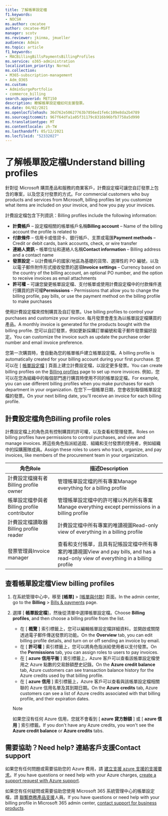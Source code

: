 ```yaml
---
title: 了解帳單設定檔
f1.keywords:
- NOCSH
ms.author: cmcatee
author: cmcatee-MSFT
manager: scotv
ms.reviewer: jkinma, jmueller
audience: Admin
ms.topic: article
f1_keywords:
- MACBillingBillsPaymentsBillingProfiles
ms.service: o365-administration
localization_priority: Normal
ms.collection:
- M365-subscription-management
- Adm_O365
ms.custom:
- AdminSurgePortfolio
- commerce_billing
search.appverid: MET150
description: 瞭解帳單設定檔如何支援發票。
ms.date: 04/02/2021
ms.openlocfilehash: 36d762e50627763b7856ed1fe6c109e8da2b4789
ms.sourcegitcommit: 967f64dfa1a05f31179c8316b96bfb7758a5d990
ms.translationtype: MT
ms.contentlocale: zh-TW
ms.lasthandoff: 05/12/2021
ms.locfileid: "52332027"
---
```

# <a name="understand-billing-profiles"></a><span data-ttu-id="7d6e2-103">了解帳單設定檔</span><span class="sxs-lookup"><span data-stu-id="7d6e2-103">Understand billing profiles</span></span>

<span data-ttu-id="7d6e2-104">針對從 Microsoft 購買產品和服務的商業客戶，計費設定檔可讓您自訂發票上包含的專案，以及您支付發票的方式。</span><span class="sxs-lookup"><span data-stu-id="7d6e2-104">For commercial customers who buy products and services from Microsoft, billing profiles let you customize what items are included on your invoice, and how you pay your invoices.</span></span>

<span data-ttu-id="7d6e2-105">計費設定檔包含下列資訊：</span><span class="sxs-lookup"><span data-stu-id="7d6e2-105">Billing profiles include the following information:</span></span>

- <span data-ttu-id="7d6e2-106">**計費帳戶** &ndash; 設定檔相關的帳單帳戶名稱</span><span class="sxs-lookup"><span data-stu-id="7d6e2-106">**Billing account** &ndash; Name of the billing account the profile is related to</span></span>
- <span data-ttu-id="7d6e2-107">**付款條件** &ndash; 信用卡或借貸卡、銀行帳戶、支票或電匯</span><span class="sxs-lookup"><span data-stu-id="7d6e2-107">**Payment methods** &ndash; Credit or debit cards, bank accounts, check, or wire transfer</span></span>
- <span data-ttu-id="7d6e2-108">**連絡人資訊** &ndash; 帳單位址和連絡人名稱</span><span class="sxs-lookup"><span data-stu-id="7d6e2-108">**Contact information** &ndash; Billing address and a contact name</span></span>
- <span data-ttu-id="7d6e2-109">**發票設定** &ndash; 以計費帳戶的國家/地區為基礎的貨幣、選擇性的 PO 編號，以及以電子郵件附件形式接收發票的選項</span><span class="sxs-lookup"><span data-stu-id="7d6e2-109">**Invoice settings** &ndash; Currency based on the country of the billing account, an optional PO number, and the option to receive invoices as email attachments</span></span>
- <span data-ttu-id="7d6e2-110">**許可權** &ndash; 可讓您變更帳單設定檔、支付帳單或使用計費設定檔中的付款條件進行購買的許可權</span><span class="sxs-lookup"><span data-stu-id="7d6e2-110">**Permissions** &ndash; Permissions that allow you to change the billing profile, pay bills, or use the payment method on the billing profile to make purchases</span></span>

<span data-ttu-id="7d6e2-111">使用計費設定檔來控制購買及自訂發票。</span><span class="sxs-lookup"><span data-stu-id="7d6e2-111">Use billing profiles to control your purchases and customize your invoice.</span></span> <span data-ttu-id="7d6e2-112">每月發票會產生為以帳單設定檔購買的產品。</span><span class="sxs-lookup"><span data-stu-id="7d6e2-112">A monthly invoice is generated for the products bought with the billing profile.</span></span> <span data-ttu-id="7d6e2-113">您可以自訂發票，例如更新採購訂單編號和電子郵件發票偏好設定。</span><span class="sxs-lookup"><span data-stu-id="7d6e2-113">You can customize the invoice such as update the purchase order number and email invoice preference.</span></span>

<span data-ttu-id="7d6e2-114">您第一次購買時，會自動為您的帳單帳戶建立帳單設定檔。</span><span class="sxs-lookup"><span data-stu-id="7d6e2-114">A billing profile is automatically created for your billing account during your first purchase.</span></span> <span data-ttu-id="7d6e2-115">您可以在 [ <a href="https://go.microsoft.com/fwlink/p/?linkid=2103629" target="_blank">帳單設定檔</a> ] 頁面上建立計費設定檔，以設定更多發票。</span><span class="sxs-lookup"><span data-stu-id="7d6e2-115">You can create billing profiles on the <a href="https://go.microsoft.com/fwlink/p/?linkid=2103629" target="_blank">Billing profiles</a> page to set up more invoices.</span></span> <span data-ttu-id="7d6e2-116">例如，您可以在您為組織中的每個部門進行購買時使用不同的帳單設定檔。</span><span class="sxs-lookup"><span data-stu-id="7d6e2-116">For example, you can use different billing profiles when you make purchases for each department in your organization.</span></span> <span data-ttu-id="7d6e2-117">在您下一個帳單日期，您會收到每個帳單設定檔的發票。</span><span class="sxs-lookup"><span data-stu-id="7d6e2-117">On your next billing date, you'll receive an invoice for each billing profile.</span></span>

## <a name="billing-profile-roles"></a><span data-ttu-id="7d6e2-118">計費設定檔角色</span><span class="sxs-lookup"><span data-stu-id="7d6e2-118">Billing profile roles</span></span>

<span data-ttu-id="7d6e2-119">計費設定檔上的角色具有控制購買的許可權，以及查看和管理發票。</span><span class="sxs-lookup"><span data-stu-id="7d6e2-119">Roles on billing profiles have permissions to control purchases, and view and manage invoices.</span></span> <span data-ttu-id="7d6e2-120">將這些角色指派給追蹤、組織和支付發票的使用者，例如組織中的採購團隊成員。</span><span class="sxs-lookup"><span data-stu-id="7d6e2-120">Assign these roles to users who track, organize, and pay invoices, like members of the procurement team in your organization.</span></span>

| <span data-ttu-id="7d6e2-121">角色</span><span class="sxs-lookup"><span data-stu-id="7d6e2-121">Role</span></span>                         | <span data-ttu-id="7d6e2-122">描述</span><span class="sxs-lookup"><span data-stu-id="7d6e2-122">Description</span></span>                                                                      |
|----------------------------- |--------------------------------------------------------------------------------- |
| <span data-ttu-id="7d6e2-123">計費設定檔擁有者</span><span class="sxs-lookup"><span data-stu-id="7d6e2-123">Billing profile owner</span></span>        | <span data-ttu-id="7d6e2-124">管理帳單設定檔的所有專案</span><span class="sxs-lookup"><span data-stu-id="7d6e2-124">Manage everything for a billing profile</span></span>                                          |
| <span data-ttu-id="7d6e2-125">帳單設定檔參與者</span><span class="sxs-lookup"><span data-stu-id="7d6e2-125">Billing profile contributor</span></span>  | <span data-ttu-id="7d6e2-126">管理帳單設定檔中的許可權以外的所有專案</span><span class="sxs-lookup"><span data-stu-id="7d6e2-126">Manage everything except permissions in a billing profile</span></span>                        |
| <span data-ttu-id="7d6e2-127">計費設定檔讀取器</span><span class="sxs-lookup"><span data-stu-id="7d6e2-127">Billing profile reader</span></span>       | <span data-ttu-id="7d6e2-128">計費設定檔中所有專案的唯讀視圖</span><span class="sxs-lookup"><span data-stu-id="7d6e2-128">Read-only view of everything in a billing profile</span></span>                                |
| <span data-ttu-id="7d6e2-129">發票管理員</span><span class="sxs-lookup"><span data-stu-id="7d6e2-129">Invoice manager</span></span>              | <span data-ttu-id="7d6e2-130">查看和支付帳單，且具有記帳設定檔中所有專案的唯讀視圖</span><span class="sxs-lookup"><span data-stu-id="7d6e2-130">View and pay bills, and has a read-only view of everything in a billing profile</span></span>  |

## <a name="view-billing-profiles"></a><span data-ttu-id="7d6e2-131">查看帳單設定檔</span><span class="sxs-lookup"><span data-stu-id="7d6e2-131">View billing profiles</span></span>

1. <span data-ttu-id="7d6e2-132">在系統管理中心中，移至 **[帳單]** \> <a href="https://go.microsoft.com/fwlink/p/?linkid=2102895" target="_blank">[帳單與付款]</a> 頁面。</span><span class="sxs-lookup"><span data-stu-id="7d6e2-132">In the admin center, go to the **Billing** \> <a href="https://go.microsoft.com/fwlink/p/?linkid=2102895" target="_blank">Bills & payments</a> page.</span></span>
2. <span data-ttu-id="7d6e2-133">選擇 [ **帳單設定檔**]，然後從清單中選擇帳單設定檔。</span><span class="sxs-lookup"><span data-stu-id="7d6e2-133">Choose **Billing profiles**, and then choose a billing profile from the list.</span></span>

    - <span data-ttu-id="7d6e2-134">在 [ **概覽** ] 索引標籤上，您可以編輯帳單設定檔詳細資料，並開啟或關閉透過電子郵件傳送發票的功能。</span><span class="sxs-lookup"><span data-stu-id="7d6e2-134">On the **Overview** tab, you can edit billing profile details, and turn on or off sending an invoice by email.</span></span>
    - <span data-ttu-id="7d6e2-135">在 [ **許可權** ] 索引標籤上，您可以將角色指派給使用者以支付發票。</span><span class="sxs-lookup"><span data-stu-id="7d6e2-135">On the **Permissions** tab, you can assign roles to users to pay invoices.</span></span>
    - <span data-ttu-id="7d6e2-136">在 [ **azure 信用平衡** ] 索引標籤上，Azure 客戶可以查看該帳單設定檔使用之 Azure 點數的交易餘額歷史記錄。</span><span class="sxs-lookup"><span data-stu-id="7d6e2-136">On the **Azure credit balance** tab, Azure customers can see transaction balance history for the Azure credits used by that billing profile.</span></span>
    - <span data-ttu-id="7d6e2-137">在 [ **azure 信用** ] 索引標籤上，Azure 客戶可以查看與該帳單設定檔相關聯的 Azure 信用名單及其到期日期。</span><span class="sxs-lookup"><span data-stu-id="7d6e2-137">On the **Azure credits** tab, Azure customers can see a list of Azure credits associated with that billing profile, and their expiration dates.</span></span>

    > [!NOTE]
    > <span data-ttu-id="7d6e2-138">如果您沒有任何 Azure 信用，您就不會看到 [ **azure 貸方餘額** ] 或 [ **azure 信用** ] 索引標籤。</span><span class="sxs-lookup"><span data-stu-id="7d6e2-138">If you don't have any Azure credits, you won't see the **Azure credit balance** or **Azure credits** tabs.</span></span>

## <a name="need-help-contact-support"></a><span data-ttu-id="7d6e2-139">需要協助？</span><span class="sxs-lookup"><span data-stu-id="7d6e2-139">Need help?</span></span> <span data-ttu-id="7d6e2-140">連絡客戶支援</span><span class="sxs-lookup"><span data-stu-id="7d6e2-140">Contact support</span></span>

<span data-ttu-id="7d6e2-141">如果您有任何問題或需要協助您的 Azure 費用，請 <a href="https://portal.azure.com/#blade/Microsoft_Azure_Support/HelpAndSupportBlade/newsupportrequest" target="_blank">建立支援 azure 支援的支援要求</a>。</span><span class="sxs-lookup"><span data-stu-id="7d6e2-141">If you have questions or need help with your Azure charges, <a href="https://portal.azure.com/#blade/Microsoft_Azure_Support/HelpAndSupportBlade/newsupportrequest" target="_blank">create a support request with Azure support</a>.</span></span>

<span data-ttu-id="7d6e2-142">如果您有任何疑問或需要協助您使用 Microsoft 365 系統管理中心的帳單設定檔，請 [聯繫商務產品支援](../../business-video/get-help-support.md)人員。</span><span class="sxs-lookup"><span data-stu-id="7d6e2-142">If you have questions or need help with your billing profile in Microsoft 365 admin center, [contact support for business products](../../business-video/get-help-support.md).</span></span>
